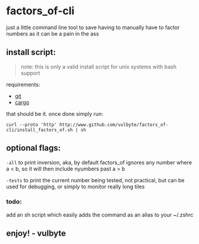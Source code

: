 # factors_of-cli

just a little command line tool to save having to manually have to factor numbers as it can be a pain in the ass

## install script:

> note: this is only a valid install script for unix systems with bash support

requirements:

- [git](https://git-scm.com/downloads)
- [cargo](https://www.rust-lang.org/tools/install)

that should be it. once done simply run:

```
curl --proto 'http' http://www.github.com/vulbyte/factors_of-cli/install_factors_of.sh | sh
```

## optional flags:

`-all` to print inversion, aka, by default factors_of ignores any number where a < b, so it will then include nyumbers past a > b

`-tests` to print the current number being tested, not practical, but can be used for debugging, or simply to monitor really long tiles

### todo:

add an sh script which easily adds the command as an alias to your ~/.zshrc

## enjoy! - vulbyte
